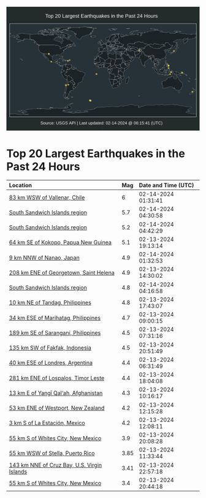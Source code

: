 ![Map](./map.png)

# Top 20 Largest Earthquakes in the Past 24 Hours

| Location | Mag | Date and Time (UTC) |
|:---|:---|:---|
| [83 km WSW of Vallenar, Chile](https://earthquake.usgs.gov/earthquakes/eventpage/us7000lz23) | 6 | 02-14-2024 01:31:41 |
| [South Sandwich Islands region](https://earthquake.usgs.gov/earthquakes/eventpage/us7000lz2v) | 5.7 | 02-14-2024 04:30:58 |
| [South Sandwich Islands region](https://earthquake.usgs.gov/earthquakes/eventpage/us7000lz2w) | 5.2 | 02-14-2024 04:42:29 |
| [64 km SE of Kokopo, Papua New Guinea](https://earthquake.usgs.gov/earthquakes/eventpage/us7000lyzm) | 5.1 | 02-13-2024 19:13:14 |
| [9 km NNW of Nanao, Japan](https://earthquake.usgs.gov/earthquakes/eventpage/us7000lz26) | 4.9 | 02-14-2024 01:32:53 |
| [208 km ENE of Georgetown, Saint Helena](https://earthquake.usgs.gov/earthquakes/eventpage/us7000lywv) | 4.9 | 02-13-2024 14:30:02 |
| [South Sandwich Islands region](https://earthquake.usgs.gov/earthquakes/eventpage/us7000lz2s) | 4.8 | 02-14-2024 04:16:58 |
| [10 km NE of Tandag, Philippines](https://earthquake.usgs.gov/earthquakes/eventpage/us7000lyz7) | 4.8 | 02-13-2024 17:43:07 |
| [34 km ESE of Marihatag, Philippines](https://earthquake.usgs.gov/earthquakes/eventpage/us7000lyvk) | 4.7 | 02-13-2024 09:00:15 |
| [189 km SE of Sarangani, Philippines](https://earthquake.usgs.gov/earthquakes/eventpage/us7000lyv9) | 4.5 | 02-13-2024 07:31:16 |
| [135 km SW of Fakfak, Indonesia](https://earthquake.usgs.gov/earthquakes/eventpage/us7000lz0m) | 4.5 | 02-13-2024 20:51:49 |
| [40 km ESE of Londres, Argentina](https://earthquake.usgs.gov/earthquakes/eventpage/us7000lyv4) | 4.4 | 02-13-2024 06:31:49 |
| [281 km ENE of Lospalos, Timor Leste](https://earthquake.usgs.gov/earthquakes/eventpage/us7000lyz6) | 4.4 | 02-13-2024 18:04:08 |
| [13 km E of Yangī Qal‘ah, Afghanistan](https://earthquake.usgs.gov/earthquakes/eventpage/us7000lyvr) | 4.3 | 02-13-2024 10:16:17 |
| [53 km ENE of Westport, New Zealand](https://earthquake.usgs.gov/earthquakes/eventpage/us7000lyw7) | 4.2 | 02-13-2024 12:15:28 |
| [3 km S of La Estación, Mexico](https://earthquake.usgs.gov/earthquakes/eventpage/us7000lyw6) | 4.2 | 02-13-2024 12:08:11 |
| [55 km S of Whites City, New Mexico](https://earthquake.usgs.gov/earthquakes/eventpage/tx2024dccm) | 3.9 | 02-13-2024 20:08:28 |
| [55 km WSW of Stella, Puerto Rico](https://earthquake.usgs.gov/earthquakes/eventpage/pr2024044001) | 3.85 | 02-13-2024 11:33:44 |
| [143 km NNE of Cruz Bay, U.S. Virgin Islands](https://earthquake.usgs.gov/earthquakes/eventpage/pr71439828) | 3.41 | 02-13-2024 22:57:18 |
| [55 km S of Whites City, New Mexico](https://earthquake.usgs.gov/earthquakes/eventpage/tx2024dcds) | 3.4 | 02-13-2024 20:44:18 |
